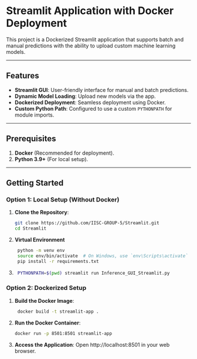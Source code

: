 # Streamlit Application with Docker Deployment

This project is a Dockerized Streamlit application that supports batch and manual predictions with the ability to upload custom machine learning models.

---

## Features

- **Streamlit GUI**: User-friendly interface for manual and batch predictions.
- **Dynamic Model Loading**: Upload new models via the app.
- **Dockerized Deployment**: Seamless deployment using Docker.
- **Custom Python Path**: Configured to use a custom `PYTHONPATH` for module imports.

---

## Prerequisites

1. **Docker** (Recommended for deployment).
2. **Python 3.9+** (For local setup).

---
## Getting Started

### Option 1: Local Setup (Without Docker)

1. **Clone the Repository**:
   ```bash
   git clone https://github.com/IISC-GROUP-5/Streamlit.git
   cd Streamlit

2. **Virtual Environment**
   ```bash
    python -m venv env
    source env/bin/activate  # On Windows, use `env\Scripts\activate`
    pip install -r requirements.txt

3. ```bash
    PYTHONPATH=$(pwd) streamlit run Inference_GUI_Streamlit.py

###  Option 2: Dockerized Setup

1. **Build the Docker Image**:
   ```bash
    docker build -t streamlit-app .

2. **Run the Docker Container**:
    ```bash
    docker run -p 8501:8501 streamlit-app

3. **Access the Application**:
Open http://localhost:8501 in your web browser.


